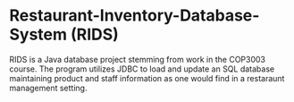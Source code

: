 # Restaurant-Inventory-Database-System (RIDS)

RIDS is a Java database project stemming from work in the COP3003 course. The program utilizes JDBC to load and update an SQL database maintaining product and staff information as one would find in a restaraunt management setting.
